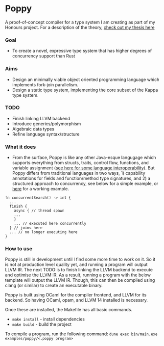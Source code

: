 # Poppy
A proof-of-concept compiler for a type system I am creating as part of my Honours project. For a description of the theory, [check out my thesis here]([https://link-url-here.org](https://github.com/os12345678/Poppy/blob/main/Honours_Thesis_Oliver_Salman_13881750.pdf))

### Goal
- To create a novel, expressive type system that has higher degrees of concurrency support than Rust

### Aims
- Design an minimally viable object oriented programming language which implements fork-join parallelism.
- Design a static type system, implementing the core subset of the Kappa type system.

### TODO
- Finish linking LLVM backend
- Introduce generics/polymorphism
- Algebraic data types
- Refine language syntax/structure


### What it does
- From the surface, Poppy is like any other Java-esque langugage which supports everything from structs, traits, control flow, functions, and variable assignment ([see here for some language interoperability](https://github.com/os12345678/Poppy/tree/main/examples)). But Poppy differs from traditional languages in two ways, 1) capability annotations for fields and function/method type signatures, and 2) a structured approach to concurrency, see below for a simple example, or [here](https://github.com/os12345678/Poppy/blob/main/examples/poppy/immut_refs_in_multiple_threads.poppy) for a working example.
```
fn concurrentSearch() -> int {
  ...
  finish {
    async { // thread spawn
    ...
    }
    ... // executed here concurrently
  } // joins here
  ... // no longer executing here
}
```


### How to use
Poppy is still in development until I find some more time to work on it. So it is not at production level quality yet, and running a program will output LLVM IR. The next TODO is to finish linking the LLVM backend to execute and optimise the LLVM IR. As a result, running a program with the below template will output the LLVM IR. Though, this can then be compiled using clang (or similar) to create an executable binary.

Poppy is built using OCaml for the compiler frontend, and LLVM for its backend. So having OCaml, opam, and LLVM 14 installed is necessary. 

Once these are installed, the Makefile has all basic commands. 
- `make install` - install dependencies
- `make build` - build the project

To compile a program, run the following command: 
`dune exec bin/main.exe examples/poppy/<.poppy program>`





